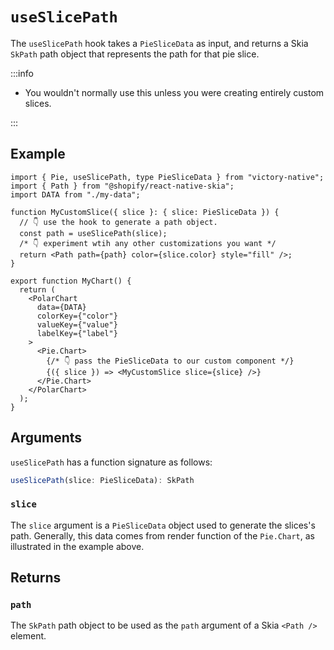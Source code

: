 # `useSlicePath`

The `useSlicePath` hook takes a `PieSliceData` as input, and returns a Skia `SkPath` path object that represents the path for that pie slice.

:::info

- You wouldn't normally use this unless you were creating entirely custom slices.

:::

## Example

```tsx
import { Pie, useSlicePath, type PieSliceData } from "victory-native";
import { Path } from "@shopify/react-native-skia";
import DATA from "./my-data";

function MyCustomSlice({ slice }: { slice: PieSliceData }) {
  // 👇 use the hook to generate a path object.
  const path = useSlicePath(slice);
  /* 👇 experiment wtih any other customizations you want */
  return <Path path={path} color={slice.color} style="fill" />;
}

export function MyChart() {
  return (
    <PolarChart
      data={DATA}
      colorKey={"color"}
      valueKey={"value"}
      labelKey={"label"}
    >
      <Pie.Chart>
        {/* 👇 pass the PieSliceData to our custom component */}
        {({ slice }) => <MyCustomSlice slice={slice} />}
      </Pie.Chart>
    </PolarChart>
  );
}
```

## Arguments

`useSlicePath` has a function signature as follows:

```ts
useSlicePath(slice: PieSliceData): SkPath
```

### `slice`

The `slice` argument is a `PieSliceData` object used to generate the slices's path. Generally, this data comes from render function of the `Pie.Chart`, as illustrated in the example above.

## Returns

### `path`

The `SkPath` path object to be used as the `path` argument of a Skia `<Path />` element.
